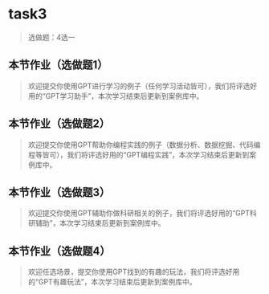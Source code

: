 # task3

> 选做题：4选一

## 本节作业（选做题1）

> 欢迎提交你使用GPT进行学习的例子（任何学习活动皆可），我们将评选好用的“GPT学习助手”，本次学习结束后更新到案例库中。

## 本节作业（选做题2）
> 欢迎提交你使用GPT帮助你编程实践的例子（数据分析、数据挖掘、代码编程等皆可），我们将评选好用的“GPT编程实践”，本次学习结束后更新到案例库中。
## 本节作业（选做题3）
> 欢迎提交你使用GPT辅助你做科研相关的例子，我们将评选好用的“GPT科研辅助”，本次学习结束后更新到案例库中。
## 本节作业（选做题4）
> 欢迎任选场景，提交你使用GPT找到的有趣的玩法，我们将评选好用的“GPT有趣玩法”，本次学习结束后更新到案例库中。


